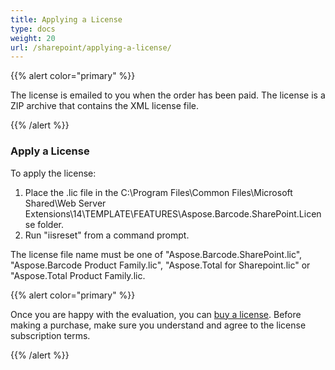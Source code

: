 ```yaml
---
title: Applying a License
type: docs
weight: 20
url: /sharepoint/applying-a-license/
---
```


{{% alert color="primary" %}} 

The license is emailed to you when the order has been paid. The license is a ZIP archive that contains the XML license file.

{{% /alert %}} 
### **Apply a License**
To apply the license:

1. Place the .lic file in the C:\Program Files\Common Files\Microsoft Shared\Web Server Extensions\14\TEMPLATE\FEATURES\Aspose.Barcode.SharePoint.License folder.
1. Run "iisreset" from a command prompt.

The license file name must be one of "Aspose.Barcode.SharePoint.lic", "Aspose.Barcode Product Family.lic", "Aspose.Total for Sharepoint.lic" or "Aspose.Total Product Family.lic. 

{{% alert color="primary" %}} 

Once you are happy with the evaluation, you can [buy a license](http://www.aspose.com/purchase/default.aspx). 
Before making a purchase, make sure you understand and agree to the license subscription terms.

{{% /alert %}}
